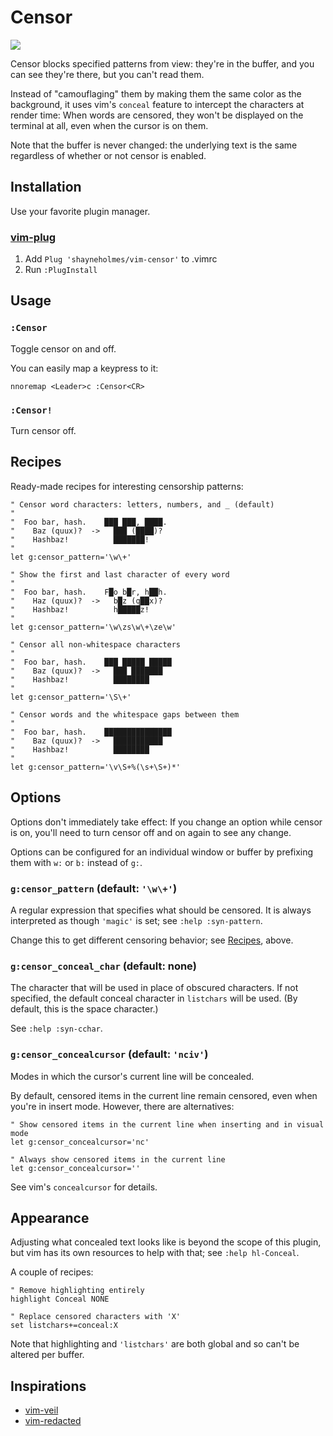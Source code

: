# Censor

![](https://raw.github.com/shayneholmes/i/master/censor.png)

Censor blocks specified patterns from view: they're in the buffer, and you can
see they're there, but you can't read them.

Instead of "camouflaging" them by making them the same color as the
background, it uses vim's `conceal` feature to intercept the characters at
render time: When words are censored, they won't be displayed on the terminal
at all, even when the cursor is on them.

Note that the buffer is never changed: the underlying text is the same
regardless of whether or not censor is enabled.

## Installation

Use your favorite plugin manager.

### [vim-plug](https://github.com/junegunn/vim-plug)

1. Add `Plug 'shayneholmes/vim-censor'` to .vimrc
2. Run `:PlugInstall`

## Usage

### `:Censor`

Toggle censor on and off.

You can easily map a keypress to it:

```vim
nnoremap <Leader>c :Censor<CR>
```

### `:Censor!`

Turn censor off.

## Recipes <a name="recipes"></a>

Ready-made recipes for interesting censorship patterns:

```vim
" Censor word characters: letters, numbers, and _ (default)
"
"  Foo bar, hash.    ███ ███, ████.
"    Baz (quux)?  ->   ███ (████)?
"    Hashbaz!          ███████!
"
let g:censor_pattern='\w\+'

" Show the first and last character of every word
"
"  Foo bar, hash.    F█o b█r, h██h.
"    Haz (quux)?  ->   b█z (q██x)?
"    Hashbaz!          h█████z!
"
let g:censor_pattern='\w\zs\w\+\ze\w'

" Censor all non-whitespace characters
"
"  Foo bar, hash.    ███ █████ █████
"    Baz (quux)?  ->   ███ ███████
"    Hashbaz!          ████████
"
let g:censor_pattern='\S\+'

" Censor words and the whitespace gaps between them
"
"  Foo bar, hash.    ███████████████
"    Baz (quux)?  ->   ███████████
"    Hashbaz!          ████████
"
let g:censor_pattern='\v\S+%(\s+\S+)*'
```

## Options

Options don't immediately take effect: If you change an option while censor is
on, you'll need to turn censor off and on again to see any change.

Options can be configured for an individual window or buffer by prefixing them
with `w:` or `b:` instead of `g:`.

### `g:censor_pattern` (default: `'\w\+'`)

A regular expression that specifies what should be censored. It is always
interpreted as though `'magic'` is set; see `:help :syn-pattern`.

Change this to get different censoring behavior; see [Recipes](#recipes),
above.

### `g:censor_conceal_char` (default: none)

The character that will be used in place of obscured characters. If not
specified, the default conceal character in `listchars` will be used. (By
default, this is the space character.)

See `:help :syn-cchar`.

### `g:censor_concealcursor` (default: `'nciv'`)

Modes in which the cursor's current line will be concealed.

By default, censored items in the current line remain censored, even when
you're in insert mode. However, there are alternatives:

```vim
" Show censored items in the current line when inserting and in visual mode
let g:censor_concealcursor='nc'

" Always show censored items in the current line
let g:censor_concealcursor=''
```

See vim's `concealcursor` for details.

## Appearance

Adjusting what concealed text looks like is beyond the scope of this plugin,
but vim has its own resources to help with that; see `:help hl-Conceal`.

A couple of recipes:

```vim
" Remove highlighting entirely
highlight Conceal NONE

" Replace censored characters with 'X'
set listchars+=conceal:X
```

Note that highlighting and `'listchars'` are both global and so can't be altered per buffer.

## Inspirations

 * [vim-veil](https://github.com/swordguin/vim-veil/)
 * [vim-redacted](https://github.com/dbmrq/vim-redacted)

<!-- vim: set tw=78 sw=2 ts=2 et ft=markdown norl nowrap : -->
